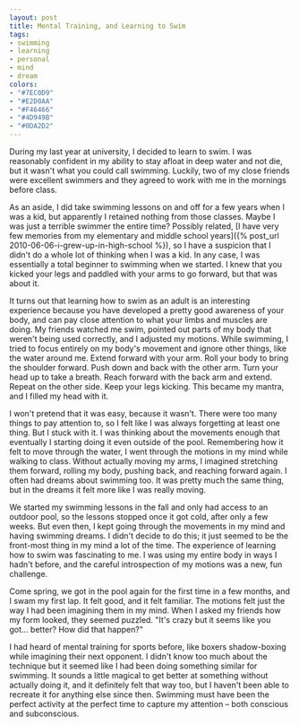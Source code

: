 ```yaml
---
layout: post
title: Mental Training, and Learning to Swim
tags:
- swimming
- learning
- personal
- mind
- dream
colors:
- "#7EC0D9"
- "#E2D0AA"
- "#F46466"
- "#4D949B"
- "#0DA2D2"
---
```


During my last year at university, I decided to learn to swim. I was reasonably confident in my ability to stay afloat in deep water and not die, but it wasn't what you could call swimming. Luckily, two of my close friends were excellent swimmers and they agreed to work with me in the mornings before class. 

As an aside, I did take swimming lessons on and off for a few years when I was a kid, but apparently I retained nothing from those classes. Maybe I was just a terrible swimmer the entire time? Possibly related, [I have very few memories from my elementary and middle school years]({% post_url 2010-06-06-i-grew-up-in-high-school %}), so I have a suspicion that I didn't do a whole lot of thinking when I was a kid. In any case, I was essentially a total beginner to swimming when we started. I knew that you kicked your legs and paddled with your arms to go forward, but that was about it.

<!-- more -->

It turns out that learning how to swim as an adult is an interesting experience because you have developed a pretty good awareness of your body, and can pay close attention to what your limbs and muscles are doing. My friends watched me swim, pointed out parts of my body that weren't being used correctly, and I adjusted my motions. While swimming, I tried to focus entirely on my body's movement and ignore other things, like the water around me. Extend forward with your arm. Roll your body to bring the shoulder forward. Push down and back with the other arm. Turn your head up to take a breath. Reach forward with the back arm and extend. Repeat on the other side. Keep your legs kicking. This became my mantra, and I filled my head with it.

I won't pretend that it was easy, because it wasn't. There were too many things to pay attention to, so I felt like I was always forgetting at least one thing. But I stuck with it. I was thinking about the movements enough that eventually I starting doing it even outside of the pool. Remembering how it felt to move through the water, I went through the motions in my mind while walking to class. Without actually moving my arms, I imagined stretching them forward, rolling my body, pushing back, and reaching forward again. I often had dreams about swimming too. It was pretty much the same thing, but in the dreams it felt more like I was really moving.

We started my swimming lessons in the fall and only had access to an outdoor pool, so the lessons stopped once it got cold, after only a few weeks. But even then, I kept going through the movements in my mind and having swimming dreams. I didn't decide to do this; it just seemed to be the front-most thing in my mind a lot of the time. The experience of learning how to swim was fascinating to me. I was using my entire body in ways I hadn't before, and the careful introspection of my motions was a new, fun challenge.

Come spring, we got in the pool again for the first time in a few months, and I swam my first lap. It felt good, and it felt familiar. The motions felt just the way I had been imagining them in my mind. When I asked my friends how my form looked, they seemed puzzled. "It's crazy but it seems like you got... better? How did that happen?" 

I had heard of mental training for sports before, like boxers shadow-boxing while imagining their next opponent. I didn't know too much about the technique but it seemed like I had been doing something similar for swimming. It sounds a little magical to get better at something without actually doing it, and it definitely felt that way too, but I haven't been able to recreate it for anything else since then. Swimming must have been the perfect activity at the perfect time to capture my attention – both conscious and subconscious.
